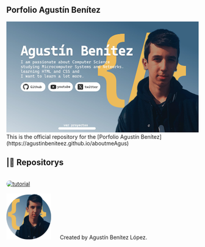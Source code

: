 ## Porfolio Agustín Benítez
<a href="https://agustinbeniteez.github.io/aboutmeAgus/" target="_blank">
 <img alt="tutorial" height="290px" style="padding-right:20px;" src="imgreadme/agusbeni.webp"/><br> </a>
This is the official repository for the [Porfolio Agustín Benítez](https://agustinbeniteez.github.io/aboutmeAgus)

## |📗 Repositorys
<br>   

  <a href="https://github.com/AgustinBeniteez?tab=repositories" target="_blank">
      <img  alt="tutorial" height="190px" style="padding-right:20px;border-radius:15px;" src="imgreadme/diseñocard3.webp"/>
  </a>

<br>
<br>
<img alt="tutorial" height="120px" style="padding-right:20px;" src="imgreadme/fotoagus2.webp"/>
Created by Agustín Benítez López.        


